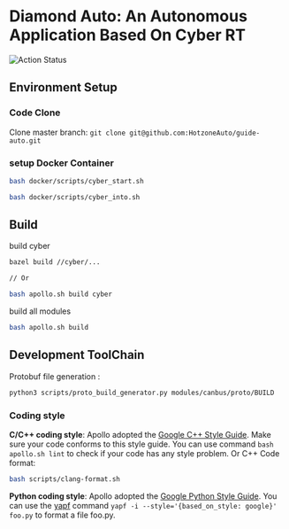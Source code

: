 # Diamond Auto: An Autonomous Application Based On Cyber RT

![Action Status](https://github.com/HotzoneAuto/guide-auto/workflows/guide/badge.svg)
## Environment Setup

### Code Clone

Clone master branch:  `git clone git@github.com:HotzoneAuto/guide-auto.git`

### setup Docker Container

```bash
bash docker/scripts/cyber_start.sh
```

```bash
bash docker/scripts/cyber_into.sh
```

## Build

build  cyber


```bash
bazel build //cyber/...

// Or

bash apollo.sh build cyber
```

build all modules


```bash
bash apollo.sh build
```


## Development ToolChain

Protobuf file generation :

```bash
python3 scripts/proto_build_generator.py modules/canbus/proto/BUILD

```

### Coding style

**C/C++ coding style**: Apollo adopted the [Google C++ Style Guide](https://google.github.io/styleguide/cppguide.html). Make sure your code conforms to this style guide. You can use command `bash apollo.sh lint` to check if your code has any style problem. Or
C++ Code format:

```bash
bash scripts/clang-format.sh
```

**Python coding style**:  Apollo adopted the [Google Python Style Guide](https://google.github.io/styleguide/pyguide.html). You can use the  [yapf](https://github.com/google/yapf) command `yapf -i --style='{based_on_style: google}' foo.py` to format a file foo.py.
